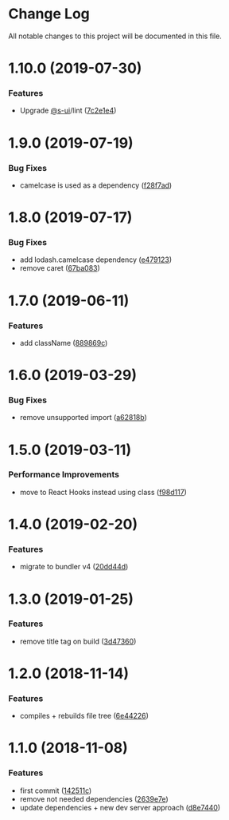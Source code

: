 # Change Log

All notable changes to this project will be documented in this file.

<a name="1.10.0"></a>
# 1.10.0 (2019-07-30)


### Features

* Upgrade [@s-ui](https://github.com/s-ui)/lint ([7c2e1e4](https://github.com/SUI-Components/sui/commit/7c2e1e4))



<a name="1.9.0"></a>
# 1.9.0 (2019-07-19)


### Bug Fixes

* camelcase is used as a dependency ([f28f7ad](https://github.com/SUI-Components/sui/commit/f28f7ad))



<a name="1.8.0"></a>
# 1.8.0 (2019-07-17)


### Bug Fixes

* add lodash.camelcase dependency ([e479123](https://github.com/SUI-Components/sui/commit/e479123))
* remove caret ([67ba083](https://github.com/SUI-Components/sui/commit/67ba083))



<a name="1.7.0"></a>
# 1.7.0 (2019-06-11)


### Features

* add className ([889869c](https://github.com/SUI-Components/sui/commit/889869c))



<a name="1.6.0"></a>
# 1.6.0 (2019-03-29)


### Bug Fixes

* remove unsupported import ([a62818b](https://github.com/SUI-Components/sui/commit/a62818b))



<a name="1.5.0"></a>
# 1.5.0 (2019-03-11)


### Performance Improvements

* move to React Hooks instead using class ([f98d117](https://github.com/SUI-Components/sui/commit/f98d117))



<a name="1.4.0"></a>
# 1.4.0 (2019-02-20)


### Features

* migrate to bundler v4 ([20dd44d](https://github.com/SUI-Components/sui/commit/20dd44d))



<a name="1.3.0"></a>
# 1.3.0 (2019-01-25)


### Features

* remove title tag on build ([3d47360](https://github.com/SUI-Components/sui/commit/3d47360))



<a name="1.2.0"></a>
# 1.2.0 (2018-11-14)


### Features

* compiles + rebuilds file tree ([6e44226](https://github.com/SUI-Components/sui/commit/6e44226))



<a name="1.1.0"></a>
# 1.1.0 (2018-11-08)


### Features

* first commit ([142511c](https://github.com/SUI-Components/sui/commit/142511c))
* remove not needed dependencies ([2639e7e](https://github.com/SUI-Components/sui/commit/2639e7e))
* update dependencies + new dev server approach ([d8e7440](https://github.com/SUI-Components/sui/commit/d8e7440))



